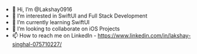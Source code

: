 - 👋 Hi, I’m @Lakshay0916
- 👀 I’m interested in SwiftUI and Full Stack Development
- 🌱 I’m currently learning SwiftUI
- 💞️ I’m looking to collaborate on iOS Projects
- 📫 How to reach me on LinkedIn - https://www.linkedin.com/in/lakshay-singhal-075710227/

<!---
Lakshay0916/Lakshay0916 is a ✨ special ✨ repository because its `README.md` (this file) appears on your GitHub profile.
You can click the Preview link to take a look at your changes.
--->
